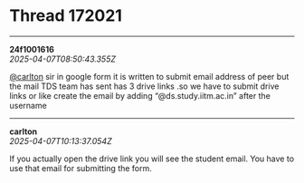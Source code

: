 # Thread 172021


---
**24f1001616**  
*2025-04-07T08:50:43.355Z*


[@carlton](/u/carlton) sir in google form it is written to submit email address of peer but the mail TDS team has sent has 3 drive links .so we have to submit drive links or like create the email by adding “@ds.study.iitm.ac.in” after the username




---
**carlton**  
*2025-04-07T10:13:37.054Z*


If you actually open the drive link you will see the student email. You have to use that email for submitting the form.


